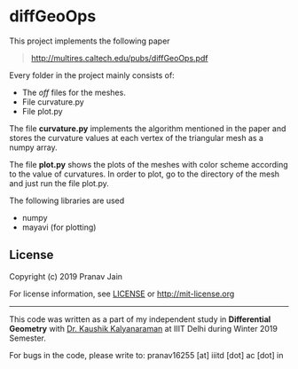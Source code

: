 # diffGeoOps

This project implements the following paper

> http://multires.caltech.edu/pubs/diffGeoOps.pdf

Every folder in the project mainly consists of:
* The _off_ files for the meshes.
* File curvature.py
* File plot.py

The file __curvature.py__ implements the algorithm mentioned in the paper and stores the curvature values at each vertex of the triangular mesh as a numpy array.

The file __plot.py__ shows the plots of the meshes with color scheme according to the value of curvatures. 
In order to plot, go to the directory of the mesh and just run the file plot.py.

The following libraries are used
* numpy
* mayavi (for plotting)

## License 

Copyright (c) 2019 Pranav Jain

For license information, see [LICENSE](LICENSE) or http://mit-license.org


- - -

This code was written as a part of my independent study in **Differential Geometry** with [Dr. Kaushik Kalyanaraman](https://www.iiitd.ac.in/kaushik) at IIIT Delhi during Winter 2019 Semester. 

For bugs in the code, please write to: pranav16255 [at] iiitd [dot] ac [dot] in
